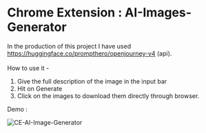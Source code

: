 # Chrome Extension : AI-Images-Generator 

In the production of this project I have used https://huggingface.co/prompthero/openjourney-v4 (api).<br><br>
How to use it - 
1. Give the full description of the image in the input bar
2. Hit on Generate 
3. Click on the images to download them directly through browser.

Demo :

![CE-AI-Image-Generator](https://github.com/AaadityaG/Chrome-Extension-AI-Image-Generator/assets/114663382/0f49e6fc-b8fa-46e4-9ffc-af229a061f9d)
